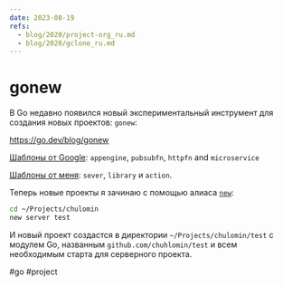 ```yaml
---
date: 2023-08-19
refs:
  - blog/2020/project-org_ru.md
  - blog/2020/gclone_ru.md
---
```


# gonew

В Go недавно появился новый экспериментальный инструмент для создания новых проектов: `gonew`:

https://go.dev/blog/gonew

[Шаблоны от Google](https://github.com/GoogleCloudPlatform/go-templates): `appengine`, `pubsubfn`, `httpfn` and `microservice`

[Шаблоны от меня](https://github.com/chuhlomin/gonew): `sever`, `library` и `action`.

Теперь новые проекты я зачинаю с помощью алиаса [`new`](https://github.com/chuhlomin/aliases/blob/main/new.sh):

```sh
cd ~/Projects/chulomin
new server test
```

И новый проект создастся в директории `~/Projects/chulomin/test` с модулем Go, названным `github.com/chuhlomin/test` и всем необходимым старта для серверного проекта.

#go #project
